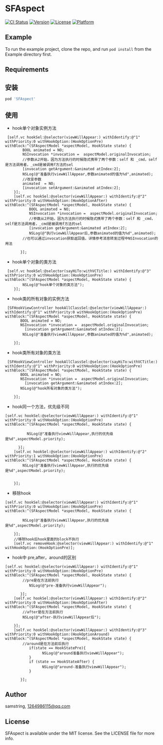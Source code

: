 # SFAspect

[![CI Status](https://img.shields.io/travis/samstring/SFAspect.svg?style=flat)](https://travis-ci.org/samstring/SFAspect)
[![Version](https://img.shields.io/cocoapods/v/SFAspect.svg?style=flat)](https://cocoapods.org/pods/SFAspect)
[![License](https://img.shields.io/cocoapods/l/SFAspect.svg?style=flat)](https://cocoapods.org/pods/SFAspect)
[![Platform](https://img.shields.io/cocoapods/p/SFAspect.svg?style=flat)](https://cocoapods.org/pods/SFAspect)

## Example

To run the example project, clone the repo, and run `pod install` from the Example directory first.

## Requirements

## 安装

```ruby
pod 'SFAspect'
```
## 使用
- hook单个对象实例方法
```
 [self.vc hookSel:@selector(viewWillAppear:) withIdentify:@"1" withPriority:0 withHookOption:(HookOptionPre) withBlock:^(SFAspectModel *aspectModel, HookState state) {
        BOOL animated = NO;
        NSInvocation *invocation =  aspectModel.originalInvocation;
        //参数从2开始，因为方法执行的时候隐式携带了两个参数：self 和 _cmd，self是方法调用者，_cmd是被调用f方法的sel
        [invocation getArgument:&animated atIndex:2];
        NSLog(@"准备执行viewWillAppear,参数animated的值为%d",animated);
        //改变参数
        animated  = NO;
        [invocation setArgument:&animated atIndex:2];
    }];
    [self.vc hookSel:@selector(viewWillAppear:) withIdentify:@"2" withPriority:0 withHookOption:(HookOptionAfter) withBlock:^(SFAspectModel *aspectModel, HookState state) {
           BOOL animated = NO;
           NSInvocation *invocation =  aspectModel.originalInvocation;
           //参数从2开始，因为方法执行的时候隐式携带了两个参数：self 和 _cmd，self是方法调用者，_cmd是被调用f方法的sel
           [invocation getArgument:&animated atIndex:2];
           NSLog(@"执行viewWillAppear后,参数animated的值为%d",animated);
        //也可以通过invocation获取返回值，详情参考消息转发过程中NSInvocation的用法
          
       }];
```

- hook单个对象的类方法
```
 [self.vc hookSel:@selector(sayHiTo:withVCTitle:) withIdentify:@"3" withPriority:0 withHookOption:(HookOptionPre) withBlock:^(SFAspectModel *aspectModel, HookState state) {
        NSLog(@"hook单个对象的类方法");
    }];
```

- hook类的所有对象的实例方法
```
 [SFHookViewController hookAllClassSel:@selector(viewWillAppear:) withIdentify:@"1" withPriority:0 withHookOption:(HookOptionPre) withBlock:^(SFAspectModel *aspectModel, HookState state) {
       BOOL animated = NO;
       NSInvocation *invocation =  aspectModel.originalInvocation;
         [invocation getArgument:&animated atIndex:2];
        NSLog(@"准备执行viewWillAppear,参数animated的值为%d",animated);
        
    }];
```
- hook类所有对象的类方法
```
 [SFHookViewController hookAllClassSel:@selector(sayHiTo:withVCTitle:) withIdentify:@"1" withPriority:0 withHookOption:(HookOptionPre) withBlock:^(SFAspectModel *aspectModel, HookState state) {
       BOOL animated = NO;
       NSInvocation *invocation =  aspectModel.originalInvocation;
         [invocation getArgument:&animated atIndex:2];
       NSLog(@"hook所有对象的类方法");
        
    }];
```
- hook同一个方法，优先级不同
```
[self.vc hookSel:@selector(viewWillAppear:) withIdentify:@"1" withPriority:0 withHookOption:(HookOptionPre) withBlock:^(SFAspectModel *aspectModel, HookState state) {

          NSLog(@"准备执行viewWillAppear,执行的优先级是%d",aspectModel.priority);
          
      }];
    [self.vc hookSel:@selector(viewWillAppear:) withIdentify:@"2" withPriority:1 withHookOption:(HookOptionPre) withBlock:^(SFAspectModel *aspectModel, HookState state) {
        NSLog(@"准备执行viewWillAppear,执行的优先级是%d",aspectModel.priority);
                
        
    }];
```
- 移除hook
```
[self.vc hookSel:@selector(viewWillAppear:) withIdentify:@"1" withPriority:0 withHookOption:(HookOptionPre) withBlock:^(SFAspectModel *aspectModel, HookState state) {

        NSLog(@"准备执行viewWillAppear,执行的优先级是%d",aspectModel.priority);
        
    }];
    //移除hook后hook里面的block不执行
    [self.vc removeHook:@selector(viewWillAppear:) withIdentify:@"1" withHookOption:(HookOptionPre)];
```
- hook中 pre,after，around的区别
```
[self.vc hookSel:@selector(viewWillAppear:) withIdentify:@"1" withPriority:0 withHookOption:(HookOptionPre) withBlock:^(SFAspectModel *aspectModel, HookState state) {
        //pre是在方法前执行
           NSLog(@"pre-准备执行viewWillAppear");
           
       }];
    [self.vc hookSel:@selector(viewWillAppear:) withIdentify:@"2" withPriority:0 withHookOption:(HookOptionAfter) withBlock:^(SFAspectModel *aspectModel, HookState state) {
        //after是在方法前执行
        NSLog(@"after-执行viewWillAppear后");
        
    }];
    [self.vc hookSel:@selector(viewWillAppear:) withIdentify:@"3" withPriority:0 withHookOption:(HookOptionAround) withBlock:^(SFAspectModel *aspectModel, HookState state) {
        //around是在方法前后执行
           if(state == HookStatePre){
                 NSLog(@"around准备执行viewWillAppear");
           }
           if (state == HookStateAfter) {
                 NSLog(@"around-准备执行viewWillAppear");
           }
           
       }];
```

## Author

samstring, 1264986115@qq.com

## License

SFAspect is available under the MIT license. See the LICENSE file for more info.
